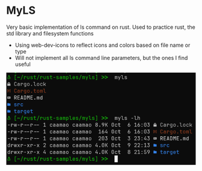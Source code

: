 # MyLS

Very basic implementation of ls command on rust. Used to practice rust, the std library and filesystem functions

- Using web-dev-icons to reflect icons and colors based on file name or type
- Will not implement all ls command line parameters, but the ones I find useful

![screenshot](images/MyLs.png)
